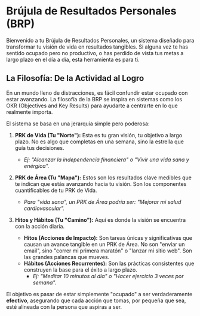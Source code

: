 # Brújula de Resultados Personales (BRP)

Bienvenido a tu Brújula de Resultados Personales, un sistema diseñado para transformar tu visión de vida en resultados tangibles. Si alguna vez te has sentido ocupado pero no productivo, o has perdido de vista tus metas a largo plazo en el día a día, esta herramienta es para ti.

## La Filosofía: De la Actividad al Logro

En un mundo lleno de distracciones, es fácil confundir estar ocupado con estar avanzando. La filosofía de la BRP se inspira en sistemas como los OKR (Objectives and Key Results) para ayudarte a centrarte en lo que realmente importa.

El sistema se basa en una jerarquía simple pero poderosa:

1.  **PRK de Vida (Tu "Norte"):** Esta es tu gran visión, tu objetivo a largo plazo. No es algo que completas en una semana, sino la estrella que guía tus decisiones.
    *   *Ej: "Alcanzar la independencia financiera" o "Vivir una vida sana y enérgica".*

2.  **PRK de Área (Tu "Mapa"):** Estos son los resultados clave medibles que te indican que estás avanzando hacia tu visión. Son los componentes cuantificables de tu PRK de Vida.
    *   *Para "vida sana", un PRK de Área podría ser: "Mejorar mi salud cardiovascular".*

3.  **Hitos y Hábitos (Tu "Camino"):** Aquí es donde la visión se encuentra con la acción diaria.
    *   **Hitos (Acciones de Impacto):** Son tareas únicas y significativas que causan un avance tangible en un PRK de Área. No son "enviar un email", sino "correr mi primera maratón" o "lanzar mi sitio web". Son las grandes palancas que mueves.
    *   **Hábitos (Acciones Recurrentes):** Son las prácticas consistentes que construyen la base para el éxito a largo plazo.
        *   *Ej: "Meditar 10 minutos al día" o "Hacer ejercicio 3 veces por semana".*

El objetivo es pasar de estar simplemente "ocupado" a ser verdaderamente **efectivo**, asegurando que cada acción que tomas, por pequeña que sea, esté alineada con la persona que aspiras a ser.
